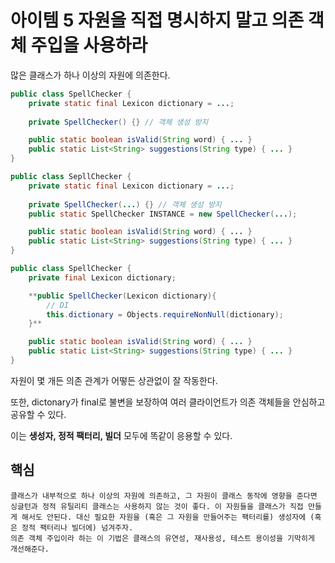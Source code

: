 # 아이템 5 자원을 직접 명시하지 말고 의존 객체 주입을 사용하라

많은 클래스가 하나 이상의 자원에 의존한다.

```java
public class SpellChecker {
	private static final Lexicon dictionary = ...;
	
	private SpellChecker() {} // 객체 생성 방지

	public static boolean isValid(String word) { ... }
	public static List<String> suggestions(String type) { ... }
}
```

```java
public class SepllChecker {
	private static final Lexicon dictionary = ...;
	
	private SpellChecker(...) {} // 객체 생성 방지
	public static SpellChecker INSTANCE = new SpellChecker(...);

	public static boolean isValid(String word) { ... }
	public static List<String> suggestions(String type) { ... }
}
```

```java
public class SpellChecker {
	private final Lexicon dictionary;

	**public SpellChecker(Lexicon dictionary){
		// DI
		this.dictionary = Objects.requireNonNull(dictionary);
	}**

	public static boolean isValid(String word) { ... }
	public static List<String> suggestions(String type) { ... }
}
```

자원이 몇 개든 의존 관계가 어떻든 상관없이 잘 작동한다.

또한, dictonary가 final로 불변을 보장하여 여러 클라이언트가 의존 객체들을 안심하고 공유할 수 있다.

이는 **생성자, 정적 팩터리, 빌더** 모두에 똑같이 응용할 수 있다.

## 핵심

```
클래스가 내부적으로 하나 이상의 자원에 의존하고, 그 자원이 클래스 동작에 영향을 준다면 싱글턴과 정적 유틸리티 클래스는 사용하지 않는 것이 좋다. 이 자원들을 클래스가 직접 만들게 해서도 안된다. 대신 필요한 자원을 (혹은 그 자원을 만들어주는 팩터리를) 생성자에 (혹은 정적 팩터리나 빌더에) 넘겨주자.
의존 객체 주입이라 하는 이 기법은 클래스의 유연성, 재사용성, 테스트 용이성을 기막히게 개선해준다.
```